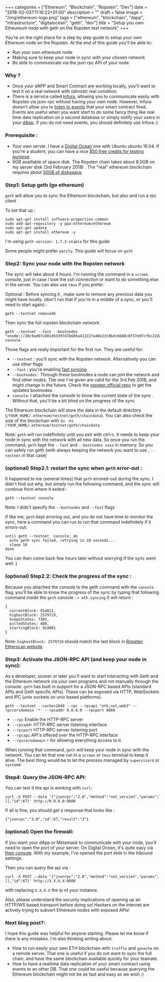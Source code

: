 +++
categories = ["Ethereum", "Blockchain", "Ropsten", "Dev"]
date = "2018-02-03T11:16:22+01:00"
description = ""
draft = false
image = "/img/ethereum-logo.png"
tags = ["ethereum", "blockchain", "dapp", "infrastructure", "digitalocean", "geth", "dev"]
title = "Setup you own Etheureum node with geth on the Ropsten test network"
+++

You're on the right place for a step by step guide to setup your own Ethereum node on the Ropsten. At the end of this guide you'll be able to: 

- Run your own ethereum node 
- Making sure to keep your node in sync with your chosen network
- Be able to communicate via the json rpc API of your node

### Why ?

- Once your dAPP and Smart Contract are working locally, you'll want to test it on a real network with (almost) real condition. 
- There is a service called [Infura](https://infura.io), allowing you to communicate easily with Ropsten via json-rpc without having your own node. However, Infura doesn't allow you to [listen to events](http://solidity.readthedocs.io/en/develop/contracts.html#events) that  your smart contract fired. Events are useful when you want start to do some fancy thing like real time data replication on a second database or simply notify your users in your [dApp](https://ethereum.stackexchange.com/tags/dapp-development/info). If you do not need events, you should definitely use Infura :)

### Prerequisite : 
- Your own server. I have a [Digital Ocean](https://m.do.co/c/8cd97ac64536) one with Ubuntu ubuntu 16.04. If you're a student, you can have a nice [$50 free credits for testing purpose](https://education.github.com/pack).
- 9GB availlable of space disk. The Ropsten chain takes about 8.0GB on my server disk (3rd  February 2018) . The "real" ethereum blockchain requires about [50GB of diskspace](https://etherscan.io/chart2/chaindatasizefast).

### Step1: Setup geth (go ethereum)
`geth` will allow you to sync the Ethereum blockchain, but also and run a rpc client

To set that up : 
```
sudo apt-get install software-properties-common
sudo add-apt-repository -y ppa:ethereum/ethereum
sudo apt-get update
sudo apt-get install ethereum -y
```

I'm using `geth version: 1.7.3-stable` for this guide

Some people might prefer `parity`. This guide will focus on `geth`

### Step2: Sync your node with the Ropsten network

The sync will take about 4 hours. I'm running the command in a `screen` console, just in case I lose the ssh connection or want to do something else in the server. You can also use `tmux` if you prefer. 

Optional : Before syncing it , make sure to remove any previous data you might have locally. (don't run that if you're in a middle of a sync, or you'll need to start again) : 
```
geth --testnet removedb
```

Then sync the full ropsten blockchain network:
```
geth --testnet --fast --bootnodes "enode://20c9ad97c081d63397d7b685a412227a40e23c8bdc6688c6f37e97cfbc22d2b4d1db1510d8f61e6a8866ad7f0e17c02b14182d37ea7c3c8b9c2683aeb6b733a1@52.169.14.227:30303,enode://6ce05930c72abc632c58e2e4324f7c7ea478cec0ed4fa2528982cf34483094e9cbc9216e7aa349691242576d552a2a56aaeae426c5303ded677ce455ba1acd9d@13.84.180.240:30303" console
```

Those flags are really important for the first run. They are useful for: 

- `--testnet` : you'll sync with the Ropsten network. Alternatively you can use other flags
- `--fast` : you're enabling [fast syncing](https://ethereum.stackexchange.com/a/11300) 
- `--bootnodes` : Through these bootnodes a node can join the network and find other nodes. The one I've given are valid for the 3rd Feb 2018, and might change in the future. Check the [ropsten official repo](https://github.com/ethereum/ropsten) to get the updated bootnodes.
- `console`: I attached the console to know the current state of the sync . Without that, you'll be a bit blind on the progress of the sync

The Ethereum blockchain will store the data in the default directory (`/YOUR_HOME/.ethereum/testnet/geth/chaindata`). You can also check the size of the blockchain with `du -hs /YOUR_HOME/.ethereum/testnet/geth/chaindata` 

Note: `geth` will run indefinitely until you exit with ctrl-c. It needs to keep your node in sync with the network with all new data. So once you run the command, `geth` kept the `--fast` and `--bootnodes xxxx`  in memory. So you can safely run geth (with always keeping the network you want to use , `--testnet` in that case)

### (optional) Step2.1: restart the sync when `geth` error-out : 
It happened to me (several times) that `geth` errored-out during the sync. I didn't find out why, but simply run the following command, and the sync will continue from where it exited : 
```
geth --testnet console
```
Note: I didn't specify the  `--bootnodes` and `--fast` flags

If like me, `geth` kept erroring out, and you do not have time to monitor the sync, here a command you can run to run that command indefinitely if it errors-out: 
```
until geth --testnet  console; do
  echo geth sync failed, retrying in 10 seconds...
  sleep 10
done
```
You can then come back few hours later without worrying if the sync went well :)

### (optional) Step2.2: Check the progress of the sync : 

Because you attached the console to the geth command with the `console` flag, you'll be able to know the progress of the sync by typing that following command inside the `geth` console : 
`> eth.syncing`
It will return : 
```
{
  currentBlock: 914011,
  highestBlock: 2579729,
  knownStates: 7383,
  pulledStates: 480,
  startingBlock: 914001
}
```

Note: `highestBlock: 2579729` should match the last block in [Ropsten Etherscan website](https://ropsten.etherscan.io/)


### Step3: Activate the JSON-RPC API (and keep your node in sync):

As a developer, sooner or later you'll want to start interacting with Geth and the Ethereum network via your own programs and not manually through the console. `geth` has built in support for a JSON-RPC based APIs (standard APIs and Geth specific APIs). These can be exposed via HTTP, WebSockets and IPC (unix sockets on unix based platforms).

```
geth --testnet --cache=1048 --rpc --rpcapi "eth,net,web3" --rpccorsdomain '*' --rpcaddr 0.0.0.0 --rpcport 8080
```

- `--rpc` Enable the HTTP-RPC server
- `--rpcaddr` HTTP-RPC server listening interface
- `--rpcport` HTTP-RPC server listening port
- `--rpcapi` API's offered over the HTTP-RPC interface
- `--rpccorsdomain` `*` for allowing everything access to it

When running that command, `geth` will keep your node in sync with the network. You can let that one run in a `screen` or `tmux` terminal to keep it alive. The best thing would be to let the process managed by `supervisord` or `systemd` 

### Step4: Query the JSON-RPC API:

You can test if the api is working with `curl`:

```
curl -X POST --data '{"jsonrpc":"2.0","method":"net_version","params":[],"id":67}' http://0.0.0.0:8080
```

If all is fine, you should get a response that looks like : 
```
{"jsonrpc":"2.0","id":67,"result":"3"}
```

### (optional) Open the firewall:
If you want your dApp or Metamask to communicate with your node, you'll need to open the port of your server. On Digital Ocean, it's quite easy via [their console](https://www.digitalocean.com/community/tutorials/how-to-troubleshoot-digitalocean-firewalls). With my example, I've opened the port `8080` in the Inbound settings.

Then you can query the api via : 
```
curl -X POST --data '{"jsonrpc":"2.0","method":"net_version","params":[],"id":67}' http://X.X.X.X:8080
```
with replacing `X.X.X.X` the ip of your instance.

Also, please understand the security implications of opening up an HTTP/WS based transport before doing so! Hackers on the internet are actively trying to subvert Ethereum nodes with exposed APIs!


### Next blog post?:
I hope this guide was helpful for anyone starting. Please let me know if there is any mistakes. I'm also thinking writing about:

 - How to run easily your own ETH blockchain with `truffle` and `ganache` on a remote server. That one is useful if you do not want to sync the full chain, and have the same blockchain available quickly for your teamate.
 - How to have a realtime data replication of your smart contract using events to an other DB. That one could be useful because querying the Ethereum blockchain might not be as fast and easy as we wish :)
 